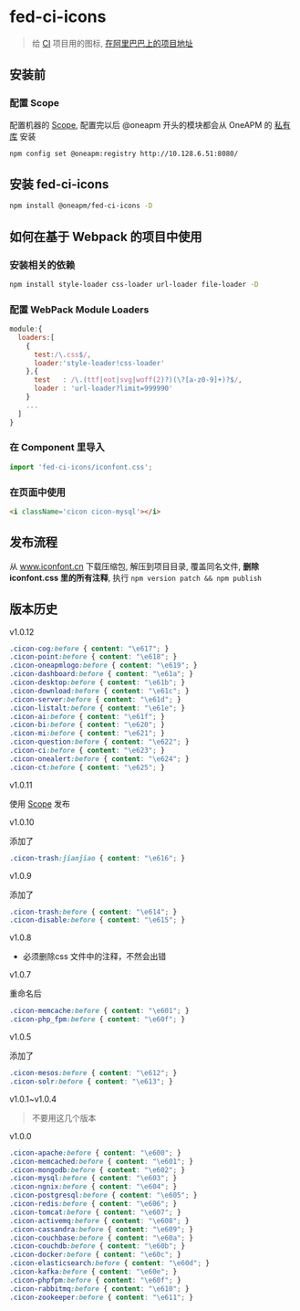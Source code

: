 # fed-ci-icons

> 给 [CI](http://git.oneapm.me/cloud/fed-ci) 项目用的图标, [在阿里巴巴上的项目地址](http://www.iconfont.cn/users/project?pid=45332)

## 安装前

### 配置 Scope

配置机器的 [Scope](https://docs.npmjs.com/misc/scope), 配置完以后 @oneapm 开头的模块都会从 OneAPM 的 [私有库](http://10.128.6.51:8080/) 安装

```sh
npm config set @oneapm:registry http://10.128.6.51:8080/
```

## 安装 fed-ci-icons

```sh
npm install @oneapm/fed-ci-icons -D
```

## 如何在基于 Webpack 的项目中使用

### 安装相关的依赖
```sh
npm install style-loader css-loader url-loader file-loader -D
```

### 配置 WebPack Module Loaders

```js
module:{
  loaders:[
    {
      test:/\.css$/,
      loader:'style-loader!css-loader'
    },{
      test   : /\.(ttf|eot|svg|woff(2)?)(\?[a-z0-9]+)?$/,
      loader : 'url-loader?limit=999990'
    }
    ...
  ]
}
```

### 在 Component 里导入

```js
import 'fed-ci-icons/iconfont.css';
```

### 在页面中使用

```html
<i className='cicon cicon-mysql'></i>
```

## 发布流程

从 www.iconfont.cn 下载压缩包, 解压到项目目录, 覆盖同名文件, **删除 iconfont.css 里的所有注释**, 执行 `npm version patch && npm publish`

## 版本历史

v1.0.12

```css
.cicon-cog:before { content: "\e617"; }
.cicon-point:before { content: "\e618"; }
.cicon-oneapmlogo:before { content: "\e619"; }
.cicon-dashboard:before { content: "\e61a"; }
.cicon-desktop:before { content: "\e61b"; }
.cicon-download:before { content: "\e61c"; }
.cicon-server:before { content: "\e61d"; }
.cicon-listalt:before { content: "\e61e"; }
.cicon-ai:before { content: "\e61f"; }
.cicon-bi:before { content: "\e620"; }
.cicon-mi:before { content: "\e621"; }
.cicon-question:before { content: "\e622"; }
.cicon-ci:before { content: "\e623"; }
.cicon-onealert:before { content: "\e624"; }
.cicon-ct:before { content: "\e625"; }
```

v1.0.11

使用 [Scope](https://docs.npmjs.com/misc/scope) 发布

v1.0.10

添加了

```css
.cicon-trash:jianjiao { content: "\e616"; }
```

v1.0.9

添加了

```css
.cicon-trash:before { content: "\e614"; }
.cicon-disable:before { content: "\e615"; }
```

v1.0.8

* 必须删除css 文件中的注释，不然会出错

v1.0.7

重命名后

```css
.cicon-memcache:before { content: "\e601"; }
.cicon-php_fpm:before { content: "\e60f"; }
```

v1.0.5 

添加了

```css
.cicon-mesos:before { content: "\e612"; }
.cicon-solr:before { content: "\e613"; }
```

v1.0.1~v1.0.4 

> 不要用这几个版本

v1.0.0

```css
.cicon-apache:before { content: "\e600"; }
.cicon-memcached:before { content: "\e601"; }
.cicon-mongodb:before { content: "\e602"; }
.cicon-mysql:before { content: "\e603"; }
.cicon-ngnix:before { content: "\e604"; }
.cicon-postgresql:before { content: "\e605"; }
.cicon-redis:before { content: "\e606"; }
.cicon-tomcat:before { content: "\e607"; }
.cicon-activemq:before { content: "\e608"; }
.cicon-cassandra:before { content: "\e609"; }
.cicon-couchbase:before { content: "\e60a"; }
.cicon-couchdb:before { content: "\e60b"; }
.cicon-docker:before { content: "\e60c"; }
.cicon-elasticsearch:before { content: "\e60d"; }
.cicon-kafka:before { content: "\e60e"; }
.cicon-phpfpm:before { content: "\e60f"; }
.cicon-rabbitmq:before { content: "\e610"; }
.cicon-zookeeper:before { content: "\e611"; }
```
